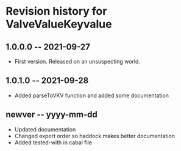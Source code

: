 # Revision history for ValveValueKeyvalue

## 1.0.0.0 -- 2021-09-27

* First version. Released on an unsuspecting world.

## 1.0.1.0 -- 2021-09-28

* Added parseToVKV function and added some documentation

## newver -- yyyy-mm-dd

* Updated documentation
* Changed export order so haddock makes better documentation
* Added tested-with in cabal file